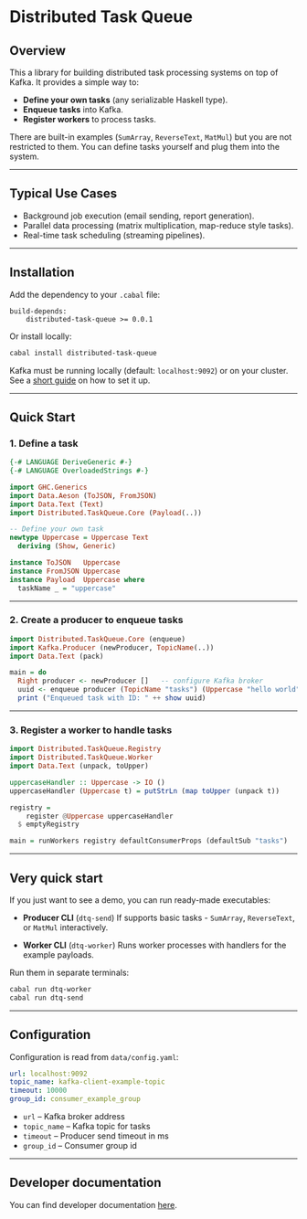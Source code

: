 # Distributed Task Queue

## Overview

This a library for building distributed task processing systems on top of Kafka.
It provides a simple way to:

* **Define your own tasks** (any serializable Haskell type).
* **Enqueue tasks** into Kafka.
* **Register workers** to process tasks.

There are built-in examples (`SumArray`, `ReverseText`, `MatMul`) but you are not restricted to them. You can define tasks yourself and plug them into the system.

---

## Typical Use Cases

* Background job execution (email sending, report generation).
* Parallel data processing (matrix multiplication, map-reduce style tasks).
* Real-time task scheduling (streaming pipelines).
---

## Installation

Add the dependency to your `.cabal` file:

```cabal
build-depends:
    distributed-task-queue >= 0.0.1
```

Or install locally:

```bash
cabal install distributed-task-queue
```

Kafka must be running locally (default: `localhost:9092`) or on your cluster. See a [short guide](./docs/how-to-kafka.md) on how to set it up.

---

## Quick Start

### 1. Define a task

```haskell
{-# LANGUAGE DeriveGeneric #-}
{-# LANGUAGE OverloadedStrings #-}

import GHC.Generics
import Data.Aeson (ToJSON, FromJSON)
import Data.Text (Text)
import Distributed.TaskQueue.Core (Payload(..))

-- Define your own task
newtype Uppercase = Uppercase Text
  deriving (Show, Generic)

instance ToJSON   Uppercase
instance FromJSON Uppercase
instance Payload  Uppercase where
  taskName _ = "uppercase"
```

---

### 2. Create a producer to enqueue tasks

```haskell
import Distributed.TaskQueue.Core (enqueue)
import Kafka.Producer (newProducer, TopicName(..))
import Data.Text (pack)

main = do
  Right producer <- newProducer []   -- configure Kafka broker
  uuid <- enqueue producer (TopicName "tasks") (Uppercase "hello world")
  print ("Enqueued task with ID: " ++ show uuid)
```

---

### 3. Register a worker to handle tasks

```haskell
import Distributed.TaskQueue.Registry
import Distributed.TaskQueue.Worker
import Data.Text (unpack, toUpper)

uppercaseHandler :: Uppercase -> IO ()
uppercaseHandler (Uppercase t) = putStrLn (map toUpper (unpack t))

registry =
    register @Uppercase uppercaseHandler
  $ emptyRegistry

main = runWorkers registry defaultConsumerProps (defaultSub "tasks")
```

---

## Very quick start

If you just want to see a demo, you can run ready-made executables:

* **Producer CLI** (`dtq-send`)
  If supports basic tasks - `SumArray`, `ReverseText`, or `MatMul` interactively.

* **Worker CLI** (`dtq-worker`)
  Runs worker processes with handlers for the example payloads.

Run them in separate terminals:

```bash
cabal run dtq-worker
cabal run dtq-send
```

---

## Configuration

Configuration is read from `data/config.yaml`:

```yaml
url: localhost:9092
topic_name: kafka-client-example-topic
timeout: 10000
group_id: consumer_example_group
```

* `url` – Kafka broker address
* `topic_name` – Kafka topic for tasks
* `timeout` – Producer send timeout in ms
* `group_id` – Consumer group id

---

## Developer documentation

You can find developer documentation [here](./docs/developer-documentation.md).

